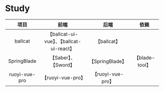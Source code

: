 # Study

| 项目            | 前端                                     | 后端            | 依赖           |
| :-------------: | :--------------------------------------: | :-------------: | :------------: |
| ballcat         | 【ballcat-ui-vue】、【ballcat-ui-react】 | 【ballcat】     |                |
| SpringBlade     | 【Saber】、【Sword】                     | 【SpringBlade】 | 【blade-tool】 |
| ruoyi-vue-pro             |【ruoyi-vue-pro】|【ruoyi-vue-pro】||

